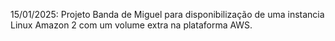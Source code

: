 15/01/2025: Projeto Banda de Miguel para disponibilização de uma instancia Linux Amazon 2 com um volume extra na plataforma AWS.
